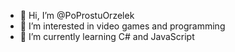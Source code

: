 - 👋 Hi, I’m @PoProstuOrzelek
- 👀 I’m interested in video games and programming
- 🌱 I’m currently learning C# and JavaScript

<!---
PoProstuOrzelek/PoProstuOrzelek is a ✨ special ✨ repository because its `README.md` (this file) appears on your GitHub profile.
You can click the Preview link to take a look at your changes.
--->
